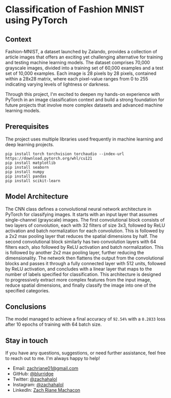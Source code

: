 # **Classification of Fashion MNIST using PyTorch**

## Context
Fashion-MNIST, a dataset launched by Zalando, provides a collection of article images that offers an exciting yet challenging alternative for training and testing machine learning models. The dataset comprises 70,000 grayscale images, divided into a training set of 60,000 examples and a test set of 10,000 examples. Each image is 28 pixels by 28 pixels, contained within a 28x28 matrix, where each pixel-value ranges from 0 to 255 indicating varying levels of lightness or darkness.

Through this project, I'm excited to deepen my hands-on experience with PyTorch in an image classification context and build a strong foundation for future projects that involve more complex datasets and advanced machine learning models.

## Prerequisites
The project uses multiple libraries used frequently in machine learning and deep learning projects.
```
pip install torch torchvision torchaudio --index-url https://download.pytorch.org/whl/cu121
pip install matplotlib
pip install seaborn
pip install numpy
pip install pandas
pip install scikit-learn
```

## Model Architecture
The CNN class defines a convolutional neural network architecture in PyTorch for classifying images. It starts with an input layer that assumes single-channel (grayscale) images. The first convolutional block consists of two layers of convolution, each with 32 filters of size 3x3, followed by ReLU activation and batch normalization for each convolution. This is followed by a 2x2 max pooling layer that reduces the spatial dimensions by half. The second convolutional block similarly has two convolution layers with 64 filters each, also followed by ReLU activation and batch normalization. This is followed by another 2x2 max pooling layer, further reducing the dimensionality. The network then flattens the output from the convolutional blocks and passes it through a fully connected layer with 512 units, followed by ReLU activation, and concludes with a linear layer that maps to the number of labels specified for classification. This architecture is designed to progressively extract more complex features from the input image, reduce spatial dimensions, and finally classify the image into one of the specified categories.

## Conclusions
The model managed to achieve a final accuracy of `92.54%` with a `0.2833` loss after 10 epochs of training with 64 batch size. 

## Stay in touch
If you have any questions, suggestions, or need further assistance, feel free to reach out to me. I'm always happy to help!

- Email: [zachriane01@gmail.com](mailto:zachriane01@gmail.com)
- GitHub: [@blurridge](https://github.com/blurridge)
- Twitter: [@zachahalol](https://twitter.com/zachahalol)
- Instagram: [@zachahalol](https://www.instagram.com/zachahalol)
- LinkedIn: [Zach Riane Machacon](https://www.linkedin.com/in/zachriane)
